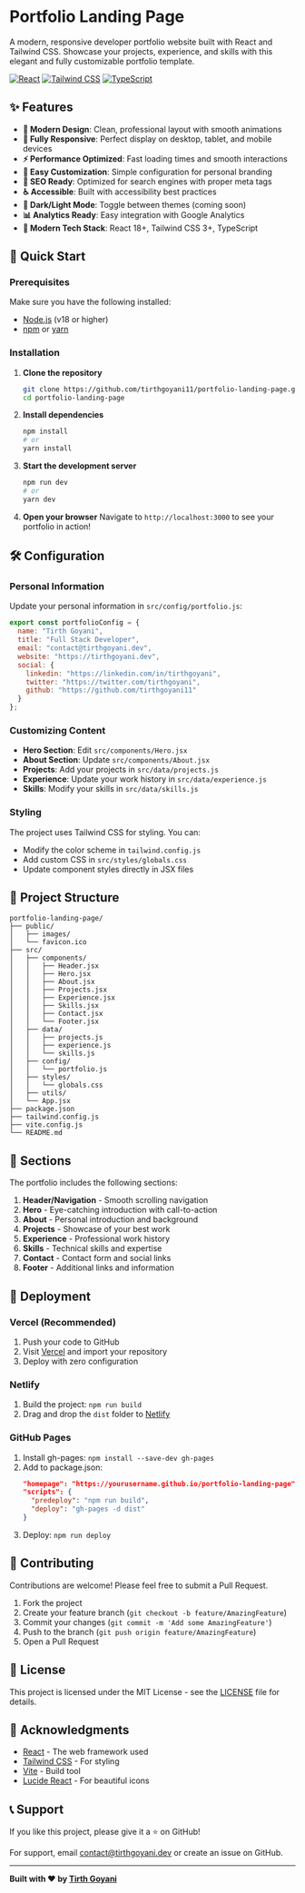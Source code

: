 # Portfolio Landing Page

A modern, responsive developer portfolio website built with React and Tailwind CSS. Showcase your projects, experience, and skills with this elegant and fully customizable portfolio template.

[![React](https://img.shields.io/badge/React-18+-61DAFB?style=flat-square&logo=react&logoColor=black)](https://reactjs.org/)
[![Tailwind CSS](https://img.shields.io/badge/Tailwind%20CSS-3+-38B2AC?style=flat-square&logo=tailwind-css&logoColor=white)](https://tailwindcss.com/)
[![TypeScript](https://img.shields.io/badge/TypeScript-5+-3178C6?style=flat-square&logo=typescript&logoColor=white)](https://www.typescriptlang.org/)

## ✨ Features

- **🎨 Modern Design**: Clean, professional layout with smooth animations
- **📱 Fully Responsive**: Perfect display on desktop, tablet, and mobile devices
- **⚡ Performance Optimized**: Fast loading times and smooth interactions
- **🔧 Easy Customization**: Simple configuration for personal branding
- **🎯 SEO Ready**: Optimized for search engines with proper meta tags
- **♿ Accessible**: Built with accessibility best practices
- **🌙 Dark/Light Mode**: Toggle between themes (coming soon)
- **📊 Analytics Ready**: Easy integration with Google Analytics
- **🚀 Modern Tech Stack**: React 18+, Tailwind CSS 3+, TypeScript

## 🚀 Quick Start

### Prerequisites

Make sure you have the following installed:
- [Node.js](https://nodejs.org/) (v18 or higher)
- [npm](https://www.npmjs.com/) or [yarn](https://yarnpkg.com/)

### Installation

1. **Clone the repository**
   ```bash
   git clone https://github.com/tirthgoyani11/portfolio-landing-page.git
   cd portfolio-landing-page
   ```

2. **Install dependencies**
   ```bash
   npm install
   # or
   yarn install
   ```

3. **Start the development server**
   ```bash
   npm run dev
   # or
   yarn dev
   ```

4. **Open your browser**
   Navigate to `http://localhost:3000` to see your portfolio in action!

## 🛠️ Configuration

### Personal Information

Update your personal information in `src/config/portfolio.js`:

```javascript
export const portfolioConfig = {
  name: "Tirth Goyani",
  title: "Full Stack Developer",
  email: "contact@tirthgoyani.dev",
  website: "https://tirthgoyani.dev",
  social: {
    linkedin: "https://linkedin.com/in/tirthgoyani",
    twitter: "https://twitter.com/tirthgoyani",
    github: "https://github.com/tirthgoyani11"
  }
};
```

### Customizing Content

- **Hero Section**: Edit `src/components/Hero.jsx`
- **About Section**: Update `src/components/About.jsx`
- **Projects**: Add your projects in `src/data/projects.js`
- **Experience**: Update your work history in `src/data/experience.js`
- **Skills**: Modify your skills in `src/data/skills.js`

### Styling

The project uses Tailwind CSS for styling. You can:
- Modify the color scheme in `tailwind.config.js`
- Add custom CSS in `src/styles/globals.css`
- Update component styles directly in JSX files

## 📁 Project Structure

```
portfolio-landing-page/
├── public/
│   ├── images/
│   └── favicon.ico
├── src/
│   ├── components/
│   │   ├── Header.jsx
│   │   ├── Hero.jsx
│   │   ├── About.jsx
│   │   ├── Projects.jsx
│   │   ├── Experience.jsx
│   │   ├── Skills.jsx
│   │   ├── Contact.jsx
│   │   └── Footer.jsx
│   ├── data/
│   │   ├── projects.js
│   │   ├── experience.js
│   │   └── skills.js
│   ├── config/
│   │   └── portfolio.js
│   ├── styles/
│   │   └── globals.css
│   ├── utils/
│   └── App.jsx
├── package.json
├── tailwind.config.js
├── vite.config.js
└── README.md
```

## 🎨 Sections

The portfolio includes the following sections:

1. **Header/Navigation** - Smooth scrolling navigation
2. **Hero** - Eye-catching introduction with call-to-action
3. **About** - Personal introduction and background
4. **Projects** - Showcase of your best work
5. **Experience** - Professional work history
6. **Skills** - Technical skills and expertise
7. **Contact** - Contact form and social links
8. **Footer** - Additional links and information

## 🚀 Deployment

### Vercel (Recommended)

1. Push your code to GitHub
2. Visit [Vercel](https://vercel.com) and import your repository
3. Deploy with zero configuration

### Netlify

1. Build the project: `npm run build`
2. Drag and drop the `dist` folder to [Netlify](https://netlify.com)

### GitHub Pages

1. Install gh-pages: `npm install --save-dev gh-pages`
2. Add to package.json:
   ```json
   "homepage": "https://yourusername.github.io/portfolio-landing-page",
   "scripts": {
     "predeploy": "npm run build",
     "deploy": "gh-pages -d dist"
   }
   ```
3. Deploy: `npm run deploy`

## 🤝 Contributing

Contributions are welcome! Please feel free to submit a Pull Request.

1. Fork the project
2. Create your feature branch (`git checkout -b feature/AmazingFeature`)
3. Commit your changes (`git commit -m 'Add some AmazingFeature'`)
4. Push to the branch (`git push origin feature/AmazingFeature`)
5. Open a Pull Request

## 📝 License

This project is licensed under the MIT License - see the [LICENSE](LICENSE) file for details.

## 🙏 Acknowledgments

- [React](https://reactjs.org/) - The web framework used
- [Tailwind CSS](https://tailwindcss.com/) - For styling
- [Vite](https://vitejs.dev/) - Build tool
- [Lucide React](https://lucide.dev/) - For beautiful icons

## 📞 Support

If you like this project, please give it a ⭐ on GitHub!

For support, email contact@tirthgoyani.dev or create an issue on GitHub.

---

**Built with ❤️ by [Tirth Goyani](https://tirthgoyani.dev)**
